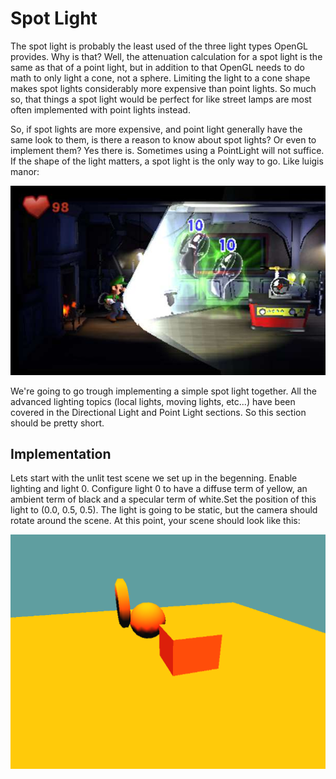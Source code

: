 # Spot Light    
The spot light is probably the least used of the three light types OpenGL provides. Why is that? Well, the attenuation calculation for a spot light is the same as that of a point light, but in addition to that OpenGL needs to do math to only light a cone, not a sphere. Limiting the light to a cone shape makes spot lights considerably more expensive than point lights. So much so, that things a spot light would be perfect for like street lamps are most often implemented with point lights instead.

So, if spot lights are more expensive, and point light generally have the same look to them, is there a reason to know about spot lights? Or even to implement them? Yes there is. Sometimes using a PointLight will not suffice. If the shape of the light matters, a spot light is the only way to go. Like luigis manor:

![LIGHT](luigis_manor.jpg)

We're going to go trough implementing a simple spot light together. All the advanced lighting topics (local lights, moving lights, etc...) have been covered in the Directional Light and Point Light sections. So this section should be pretty short.

## Implementation

Lets start with the unlit test scene we set up in the begenning. Enable lighting and light 0. Configure light 0 to have a diffuse term of yellow, an ambient term of black and a specular term of white.Set the position of this light to  (0.0, 0.5, 0.5). The light is going to be static, but the camera should rotate around the scene. At this point, your scene should look like this:

![S1](spot1.png)